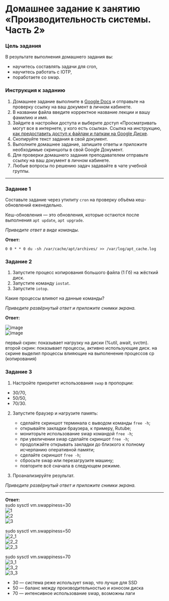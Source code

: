 # Домашнее задание к занятию «Производительность системы. Часть 2»

### Цель задания

В результате выполнения домашнего задания вы:
* научитесь составлять задачи для cron,
* научитесь работать с IOTP,
* поработаете со swap.

### Инструкция к заданию

1. Домашнее задание выполните в [Google Docs](https://docs.google.com/) и отправьте на проверку ссылку на ваш документ в личном кабинете.
2. В названии файла введите корректное название лекции и вашу фамилию и имя.
3. Зайдите в настройки доступа и выберите доступ «Просматривать могут все в интернете, у кого есть ссылка».
 Ссылка на инструкцию, [как предоставить доступ к файлам и папкам на Google Диске](https://support.google.com/docs/answer/2494822?hl=ru&co=GENIE.Platform%3DDesktop).
5. Скопируйте текст задания в свой документ.
6. Выполните домашнее задание, запишите ответы и приложите необходимые скриншоты в свой Google Документ.
7. Для проверки домашнего задания преподавателем отправьте ссылку на ваш документ в личном кабинете.
8. Любые вопросы по решению задач задавайте в чате учебной группы.

------

### Задание 1

Составьте задание через утилиту `cron` на проверку объёма кеш-обновлений еженедельно.

Кеш-обновления — это обновления, которые остаются после выполнения `apt update`, `apt upgrade`.

*Приведите ответ в виде команды.*

**Ответ:**

```
0 0 * * 0 du -sh /var/cache/apt/archives/ >> /var/log/apt_cache.log
```

### Задание 2

1. Запустите процесс копирования большого файла (1 Гб) на жёсткий диск.
2. Запустите команду `iostat`.
3. Запустите `iotop`.

Какие процессы влияют на данные команды?

*Приведите развёрнутый ответ и приложите снимки экрана.*

**Ответ:**

![image](https://github.com/user-attachments/assets/a751677f-e121-46ba-9689-6359faf34c3f)  
![image](https://github.com/user-attachments/assets/60a20991-7207-46d1-b663-1ce2ac8c8d4e)  

первый скрин: показывает нагрузку на диски (%util, await, svctm).
второй скрин: показывает процессы, активно использующие диск. на скрине выделил процессы влияющие на выполенение процессов cp (копирования)

### Задание 3

1. Настройте приоритет использования `swap` в пропорции:

- 30/70,
- 50/50,
- 70/30.

2. Запустите браузер и нагрузите память:
   - сделайте скриншот терминала с выводом команды `free -h`;
   - открывайте закладки браузера, к примеру, Rutube;
   - мониторьте использование swap командой `free -h`;
   - при увеличении swap сделайте скриншот `free -h`;
   - продолжайте открывать закладки до близкого к полному исчерпанию оперативной памяти;
   - сделайте скриншот `free -h`;
   - сбросьте swap или перезагрузите машину;
   - повторите всё сначала в следующем режиме.

3. Проанализируйте результат.

*Приведите развёрнутый ответ и приложите снимки экрана.*

------
**Ответ:**  
sudo sysctl vm.swappiness=30  
![1](https://github.com/user-attachments/assets/3fad5c2c-9a0c-418f-a3a2-142a2b98fcf0)  
![2](https://github.com/user-attachments/assets/51caafd2-e744-4bf0-aa5e-22a3b1372736)  
![3](https://github.com/user-attachments/assets/71f5dc13-c263-4f67-9757-bfde646d4f10)  

sudo sysctl vm.swappiness=50  
![2_1](https://github.com/user-attachments/assets/56360d12-6a17-4463-b93a-4705aaf2758e)  
![2_2](https://github.com/user-attachments/assets/98f482ab-dcc8-470c-8e37-00f06f92b948)  
![2_3](https://github.com/user-attachments/assets/9a045b83-75ee-4e18-972e-7d3b50b6c80f)  

sudo sysctl vm.swappiness=70  
![3_1](https://github.com/user-attachments/assets/4765cee6-0c28-47ba-87a9-7d9e57cb5811)  
![3_2](https://github.com/user-attachments/assets/00219a74-96b6-4835-88e8-b80c373ffe85)  
![3_3](https://github.com/user-attachments/assets/769d39b0-3165-4c85-98ef-032da7068ac9)  

- 30 — система реже использует swap, что лучше для SSD  
- 50 — баланс между производительностью и износом диска  
- 70 — интенсивное использование swap, возможны лаги
